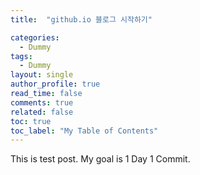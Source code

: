 ```yaml
---
title:  "github.io 블로그 시작하기"

categories:
  - Dummy
tags:
  - Dummy
layout: single
author_profile: true
read_time: false
comments: true
related: false
toc: true
toc_label: "My Table of Contents"
---
```

This is test post.
My goal is 1 Day 1 Commit.
